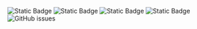 ![Static Badge](https://img.shields.io/badge/blacklists-60-000000) ![Static Badge](https://img.shields.io/badge/blacklisted-3115478-cc0000) ![Static Badge](https://img.shields.io/badge/whitelisted-2244-00CC00) ![Static Badge](https://img.shields.io/badge/streaming_blacklist-28107-000000) ![GitHub issues](https://img.shields.io/github/issues/fabriziosalmi/blacklists)
